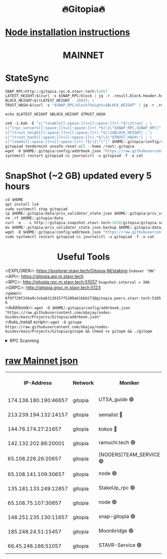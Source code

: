 <h1 align="center"> 🔥Gitopia🔥</h1>

[Node installation instructions](https://github.com/obajay/nodes-Guides/tree/main/Projects/Gitopia)
=

<h1 align="center"> MAINNET</h1>

# StateSync
```python
SNAP_RPC=http://gitopia.rpc.m.stavr.tech:51057
LATEST_HEIGHT=$(curl -s $SNAP_RPC/block | jq -r .result.block.header.height); \
BLOCK_HEIGHT=$((LATEST_HEIGHT - 300)); \
TRUST_HASH=$(curl -s "$SNAP_RPC/block?height=$BLOCK_HEIGHT" | jq -r .result.block_id.hash)

echo $LATEST_HEIGHT $BLOCK_HEIGHT $TRUST_HASH

sed -i.bak -E "s|^(enable[[:space:]]+=[[:space:]]+).*$|\1true| ; \
s|^(rpc_servers[[:space:]]+=[[:space:]]+).*$|\1\"$SNAP_RPC,$SNAP_RPC\"| ; \
s|^(trust_height[[:space:]]+=[[:space:]]+).*$|\1$BLOCK_HEIGHT| ; \
s|^(trust_hash[[:space:]]+=[[:space:]]+).*$|\1\"$TRUST_HASH\"| ; \
s|^(seeds[[:space:]]+=[[:space:]]+).*$|\1\"\"|" $HOME/.gitopia/config/config.toml
gitopiad tendermint unsafe-reset-all --home /root/.gitopia
wget -O $HOME/.gitopia/config/addrbook.json "https://raw.githubusercontent.com/obajay/nodes-Guides/main/Projects/Gitopia/addrbook.json"
systemctl restart gitopiad && journalctl -u gitopiad -f -o cat
```
# SnapShot (~2 GB) updated every 5 hours
```python
cd $HOME
apt install lz4
sudo systemctl stop gitopiad
cp $HOME/.gitopia/data/priv_validator_state.json $HOME/.gitopia/priv_validator_state.json.backup
rm -rf $HOME/.gitopia/data
curl -o - -L http://gitopia.snapshot.stavr.tech:1030/gitopia/gitopia-snap.tar.lz4 | lz4 -c -d - | tar -x -C $HOME/.gitopia --strip-components 2
mv $HOME/.gitopia/priv_validator_state.json.backup $HOME/.gitopia/data/priv_validator_state.json
wget -O $HOME/.gitopia/config/addrbook.json "https://raw.githubusercontent.com/obajay/nodes-Guides/main/Projects/Gitopia/addrbook.json"
sudo systemctl restart gitopiad && journalctl -u gitopiad -f -o cat
```
 <h1 align="center"> Useful Tools</h1>

🔥EXPLORER🔥:      https://explorer.stavr.tech/Gitopia-M/staking  `Indexer "ON"` \
🔥API🔥: 			 		 https://gitopia.api.m.stavr.tech \
🔥RPC🔥:           http://gitopia.rpc.m.stavr.tech:51057              `Snapshot-interval = 300` \
🔥GRPC🔥:          http://gitopia.grpc.m.stavr.tech:5123 \
🔥peer🔥:					 `6f9f729f2d4a9c3cbab3130157f5200a61bbb273@gitopia.peers.stavr.tech:51056` \
🔥Addrbook🔥:    ```wget -O $HOME/.gitopia/config/addrbook.json "https://raw.githubusercontent.com/obajay/nodes-Guides/main/Projects/Gitopia/addrbook.json"``` \
🔥Auto_install script🔥: ```wget -O gitopm https://raw.githubusercontent.com/obajay/nodes-Guides/main/Projects/Gitopia/gitopm && chmod +x gitopm && ./gitopm```


<details>
<summary>RPC Scanning</summary>

<h2 align="center"> We scan nodes in real time every 4 hours. And we provide the final result of RPC endpoints.
We cannot influence the operation of these nodes in any way. </h2>


```python
If Voting Power is higher than 0 --> then the Node is a validator of the network and may be subject to attack and be a potential threat to the chain.
```
```python
We marked such validators with a red symbol
```

</details>

[raw Mainnet json](https://rpc-check.gitopm.stavr.tech/gitopm/rpc-gitopm-result.json)
=

<table><tr><th>IP-Address</th><th>Network</th><th>Moniker</th><th>Latest Block Height</th><th>Earliest Block Height</th><th>Catching Up</th><th>Voting Power</th><th>Scan Time</th></tr><tr><td>174.138.180.190:46657</td><td>gitopia</td><td>UTSA_guide 🟢</td><td>10051109</td><td>6071990</td><td>False</td><td>0</td><td>2023-12-03T05:23:34.228649428UTC</td></tr><tr><td>213.239.194.132:14157</td><td>gitopia</td><td>semalist 🔴</td><td>10051131</td><td>6071990</td><td>False</td><td>429014</td><td>2023-12-03T05:23:55.737565923UTC</td></tr><tr><td>144.76.174.27:21657</td><td>gitopia</td><td>kokos 🔴</td><td>10051137</td><td>6071990</td><td>False</td><td>936373</td><td>2023-12-03T05:24:05.873581251UTC</td></tr><tr><td>142.132.202.86:20001</td><td>gitopia</td><td>ramuchi.tech 🟢</td><td>10051137</td><td>6548337</td><td>False</td><td>0</td><td>2023-12-03T05:24:05.173768831UTC</td></tr><tr><td>65.108.226.26:20657</td><td>gitopia</td><td>[NODERS]TEAM_SERVICE 🟢</td><td>10051148</td><td>6846001</td><td>False</td><td>0</td><td>2023-12-03T05:24:23.021426312UTC</td></tr><tr><td>65.108.141.109:30657</td><td>gitopia</td><td>node 🟢</td><td>10051137</td><td>6931333</td><td>False</td><td>0</td><td>2023-12-03T05:24:04.658161104UTC</td></tr><tr><td>135.181.133.249:12857</td><td>gitopia</td><td>StakeUp_rpc 🟢</td><td>10051137</td><td>8010001</td><td>False</td><td>0</td><td>2023-12-03T05:24:05.580317083UTC</td></tr><tr><td>65.108.75.107:30657</td><td>gitopia</td><td>node 🟢</td><td>10051144</td><td>8802845</td><td>False</td><td>0</td><td>2023-12-03T05:24:16.467516063UTC</td></tr><tr><td>148.251.235.130:11657</td><td>gitopia</td><td>snap-gitopia 🟢</td><td>10051137</td><td>9516001</td><td>False</td><td>0</td><td>2023-12-03T05:24:04.889085894UTC</td></tr><tr><td>185.248.24.51:15457</td><td>gitopia</td><td>Moonbridge 🟢</td><td>10051131</td><td>9781501</td><td>False</td><td>0</td><td>2023-12-03T05:23:56.156923295UTC</td></tr><tr><td>66.45.246.166:51057</td><td>gitopia</td><td>STAVR-Service 🟢</td><td>10051123</td><td>10024501</td><td>False</td><td>0</td><td>2023-12-03T05:23:43.104212281UTC</td></tr></table>
